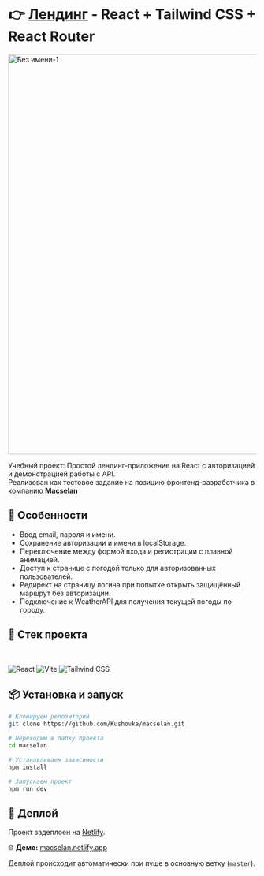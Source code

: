 # 👉 [Лендинг](macselan.netlify.app) - React + Tailwind CSS + React Router

<img width="1449" height="812" alt="Без имени-1" src="https://github.com/user-attachments/assets/4e68dd12-b784-4849-8bce-919d91620850" />



Учебный проект: Простой лендинг-приложение на React с авторизацией и демонстрацией работы с API.
<br/>
Реализован как тестовое задание на позицию фронтенд-разработчика в компанию **Macselan**

## 📌 Особенности

- Ввод email, пароля и имени.
- Сохранение авторизации и имени в localStorage.
- Переключение между формой входа и регистрации с плавной анимацией.
- Доступ к странице с погодой только для авторизованных пользователей.
- Редирект на страницу логина при попытке открыть защищённый маршрут без авторизации.
- Подключение к WeatherAPI для получения текущей погоды по городу.

## 🚀 Стек проекта
 <br/>
 
![React](https://img.shields.io/badge/React-61DAFB?style=for-the-badge&logo=react&logoColor=black)
![Vite](https://img.shields.io/badge/Vite-646CFF?style=for-the-badge&logo=vite&logoColor=white)
![Tailwind CSS](https://img.shields.io/badge/Tailwind_CSS-06B6D4?style=for-the-badge&logo=tailwind-css&logoColor=white)
<br/>


## 📦 Установка и запуск

```bash
# Клонируем репозиторий
git clone https://github.com/Kushovka/macselan.git

# Переходим в папку проекта
cd macselan

# Устанавливаем зависимости
npm install

# Запускаем проект
npm run dev
```

## 🚀 Деплой

Проект задеплоен на [Netlify](https://www.netlify.com/).  

🌐 **Демо:** [macselan.netlify.app](macselan.netlify.app)
<br/>

Деплой происходит автоматически при пуше в основную ветку (`master`).



